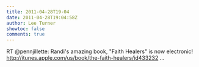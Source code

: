 ```yaml
---
title: 2011-04-28T19-04
date: 2011-04-28T19:04:58Z
author: Lee Turner
showtoc: false
comments: true
---
```


RT @pennjillette: Randi's amazing book, "Faith Healers" is now electronic!    http://itunes.apple.com/us/book/the-faith-healers/id433232 ...

